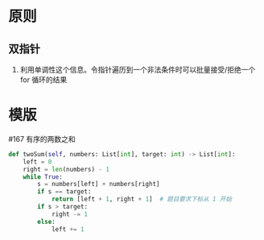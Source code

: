 # 原则

## 双指针

1. 利用单调性这个信息。令指针遍历到一个非法条件时可以批量接受/拒绝一个 for 循环的结果

# 模版

#167 有序的两数之和
```python
def twoSum(self, numbers: List[int], target: int) -> List[int]:
    left = 0
    right = len(numbers) - 1
    while True:
        s = numbers[left] + numbers[right]
        if s == target:
            return [left + 1, right + 1]  # 题目要求下标从 1 开始
        if s > target:
            right -= 1
        else:
            left += 1
```

